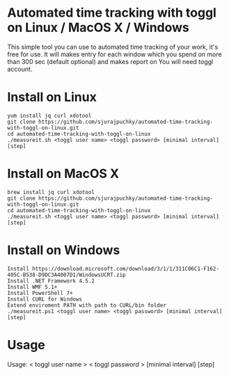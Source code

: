 # Automated time tracking with toggl on Linux / MacOS X / Windows

This simple tool you can use to automated time tracking of your work, it's free for use.
It will makes entry for each window which you spend on more than 300 sec (default optional) and makes report on
You will need toggl account.

# Install on Linux
```
yum install jq curl xdotool
git clone https://github.com/sjurajpuchky/automated-time-tracking-with-toggl-on-linux.git
cd automated-time-tracking-with-toggl-on-linux
./measureit.sh <toggl user name> <toggl password> [minimal interval] [step]
```

# Install on MacOS X
```
brew install jq curl xdotool
git clone https://github.com/sjurajpuchky/automated-time-tracking-with-toggl-on-linux.git
cd automated-time-tracking-with-toggl-on-linux
./measureit.sh <toggl user name> <toggl password> [minimal interval] [step]
```

# Install on Windows
```
Install https://download.microsoft.com/download/3/1/1/311C06C1-F162-405C-B538-D9DC3A4007D1/WindowsUCRT.zip
Install .NET Framework 4.5.2
Install WMF 5.1+
Install PowerShell 7+
Install CURL for Windows
Extend enviroment PATH with path to CURL/bin folder
./measureit.ps1 <toggl user name> <toggl password> [minimal interval] [step]
```

# Usage
Usage: < toggl user name > < toggl password > [minimal interval] [step]

